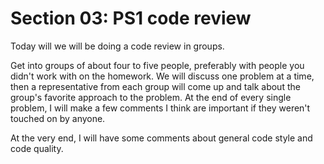 # Section 03: PS1 code review

Today will we will be doing a code review in groups.

Get into groups of about four to five people, preferably with people you didn't
work with on the homework. We will discuss one problem at a time, then a
representative from each group will come up and talk about the group's favorite
approach to the problem. At the end of every single problem, I will make a few
comments I think are important if they weren't touched on by anyone.

At the very end, I will have some comments about general code style and code
quality.
